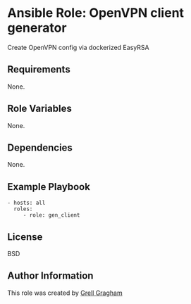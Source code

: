 Ansible Role: OpenVPN client generator
=========

Create OpenVPN config via dockerized EasyRSA

Requirements
------------

None.

Role Variables
--------------

None.

Dependencies
------------

None.

Example Playbook
----------------

    - hosts: all
      roles:
         - role: gen_client

License
-------

BSD

Author Information
------------------

This role was created by [Grell Gragham](https://github.com/ggragham)